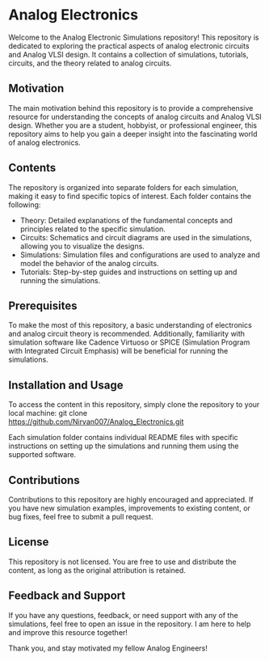 # Analog Electronics

Welcome to the Analog Electronic Simulations repository! This repository is dedicated to exploring the practical aspects of analog electronic circuits and Analog VLSI design. It contains a collection of simulations, tutorials, circuits, and the theory related to analog circuits.

## Motivation
The main motivation behind this repository is to provide a comprehensive resource for understanding the concepts of analog circuits and Analog VLSI design. Whether you are a student, hobbyist, or professional engineer, this repository aims to help you gain a deeper insight into the fascinating world of analog electronics.

## Contents
The repository is organized into separate folders for each simulation, making it easy to find specific topics of interest. Each folder contains the following:

* Theory: Detailed explanations of the fundamental concepts and principles related to the specific simulation.
* Circuits: Schematics and circuit diagrams are used in the simulations, allowing you to visualize the designs.
* Simulations: Simulation files and configurations are used to analyze and model the behavior of the analog circuits.
* Tutorials: Step-by-step guides and instructions on setting up and running the simulations.

## Prerequisites
To make the most of this repository, a basic understanding of electronics and analog circuit theory is recommended. Additionally, familiarity with simulation software like Cadence Virtuoso or SPICE (Simulation Program with Integrated Circuit Emphasis) will be beneficial for running the simulations.

## Installation and Usage
To access the content in this repository, simply clone the repository to your local machine: 
git clone https://github.com/Nirvan007/Analog_Electronics.git

Each simulation folder contains individual README files with specific instructions on setting up the simulations and running them using the supported software.

## Contributions
Contributions to this repository are highly encouraged and appreciated. If you have new simulation examples, improvements to existing content, or bug fixes, feel free to submit a pull request.

## License
This repository is not licensed. You are free to use and distribute the content, as long as the original attribution is retained.

## Feedback and Support
If you have any questions, feedback, or need support with any of the simulations, feel free to open an issue in the repository. I am here to help and improve this resource together!

Thank you, and stay motivated my fellow Analog Engineers!
